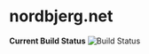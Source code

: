 nordbjerg.net
=============

**Current Build Status**
![Build Status](http://ci.nordbjerg.net/build-status/image/4)
